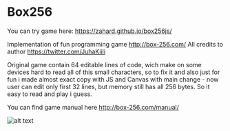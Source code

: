 # Box256
You can try game here: https://zahard.github.io/box256js/

Implementation of fun programming game http://box-256.com/
All credits to author https://twitter.com/JuhaKiili

Original game contain 64 editable lines of code, wich make on some devices hard to read all of this small characters, 
so to fix it and also just for fun i made almost exact copy with JS and Canvas with main change - now user can edit only first 32 lines,
but memory still has all 256 bytes. So it easy to read and play i guess.

You can find game manual here http://box-256.com/manual/

![alt text](https://raw.githubusercontent.com/zahard/box256js/master/screenshot.png)



